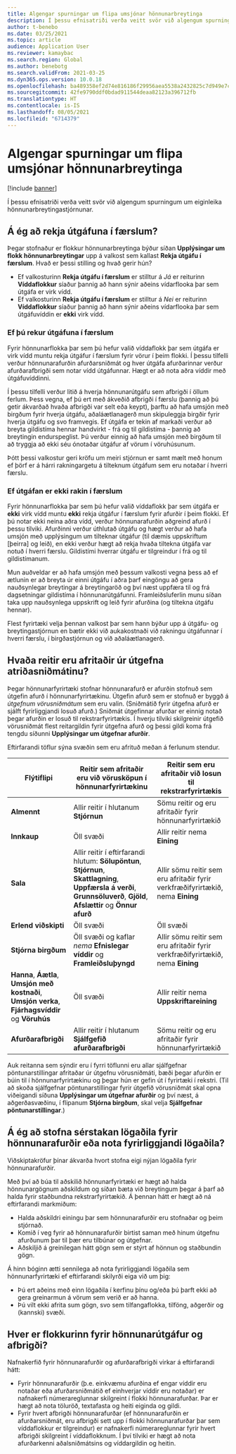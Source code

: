 ```yaml
---
title: Algengar spurningar um flipa umsjónar hönnunarbreytinga
description: Í þessu efnisatriði verða veitt svör við algengum spurningum um eiginleika hönnunarbreytingastjórnunar.
author: t-benebo
ms.date: 03/25/2021
ms.topic: article
audience: Application User
ms.reviewer: kamaybac
ms.search.region: Global
ms.author: benebotg
ms.search.validFrom: 2021-03-25
ms.dyn365.ops.version: 10.0.18
ms.openlocfilehash: ba489358ef2d74e816186f29956aea5538a2432825c7d949e7c9cc23d947b997
ms.sourcegitcommit: 42fe9790ddf0bdad911544deaa82123a396712fb
ms.translationtype: HT
ms.contentlocale: is-IS
ms.lasthandoff: 08/05/2021
ms.locfileid: "6714379"
---
```

# <a name="engineering-change-management-faq"></a>Algengar spurningar um flipa umsjónar hönnunarbreytinga

[!include [banner](../includes/banner.md)]

Í þessu efnisatriði verða veitt svör við algengum spurningum um eiginleika hönnunarbreytingastjórnunar.

## <a name="should-i-track-the-version-in-transactions"></a>Á ég að rekja útgáfuna í færslum?

Þegar stofnaður er flokkur hönnunarbreytinga býður síðan **Upplýsingar um flokk hönnunarbreytingar** upp á valkost sem kallast **Rekja útgáfu í færslum**. Hvað er þessi stilling og hvað gerir hún?

- Ef valkosturinn **Rekja útgáfu í færslum** er stilltur á *Já* er reiturinn **Víddaflokkur** síaður þannig að hann sýnir aðeins vídarflooka þar sem útgáfa er virk vídd.
- Ef valkosturinn **Rekja útgáfu í færslum** er stilltur á *Nei* er reiturinn **Víddaflokkur** síaður þannig að hann sýnir aðeins vídarflooka þar sem útgáfuvíddin er **ekki** virk vídd.

### <a name="if-you-track-the-version-in-transactions"></a>Ef þú rekur útgáfuna í færslum

Fyrir hönnunarflokka þar sem þú hefur valið víddaflokk þar sem útgáfa er virk vídd muntu rekja útgáfur í færslum fyrir vörur í þeim flokki. Í þessu tilfelli verður hönnunarafurðin afurðarsniðmát og hver útgáfa afurðarinnar verður afurðarafbrigði sem notar vídd útgáfunnar. Hægt er að nota aðra víddir með útgáfuvíddinni.

Í þessu tilfelli verður litið á hverja hönnunarútgáfu sem afbrigði í öllum ferlum. Þess vegna, ef þú ert með ákveðið afbrigði í færslu (þannig að þú getir ákvarðað hvaða afbrigði var selt eða keypt), þarftu að hafa umsjón með birgðum fyrir hverja útgáfu, aðaláætlanagerð mun skipuleggja birgðir fyrir hverja útgáfu og svo framvegis. Ef útgáfa er tekin af markaði verður að breyta gildistíma hennar handvirkt - frá og til gildistíma - þannig að breytingin endurspeglist. Þú verður einnig að hafa umsjón með birgðum til að tryggja að ekki séu ónotaðar útgáfur af vörum í vöruhúsunum.

Þótt þessi valkostur geri kröfu um meiri stjórnun er samt mælt með honum ef þörf er á hárri rakningargetu á tilteknum útgáfum sem eru notaðar í hverri færslu.

### <a name="if-you-dont-track-the-version-in-transactions"></a>Ef útgáfan er ekki rakin í færslum

Fyrir hönnunarflokka þar sem þú hefur valið víddaflokk þar sem útgáfa er **ekki** virk vídd muntu **ekki** rekja útgáfur í færslum fyrir afurðir í þeim flokki. Ef þú notar ekki neina aðra vídd, verður hönnunarafurðin aðgreind afurð í þessu tilviki. Afurðinni verður úthlutað útgáfu og hægt verður að hafa umsjón með upplýsingum um tilteknar útgáfur (til dæmis uppskriftum \[þeirra] og leið), en ekki verður hægt að rekja hvaða tiltekna útgáfa var notuð í hverri færslu. Gildistími hverrar útgáfu er tilgreindur í frá og til gildistímanum.

Mun auðveldar er að hafa umsjón með þessum valkosti vegna þess að ef ætlunin er að breyta úr einni útgáfu í aðra þarf eingöngu að gera nauðsynlegar breytingar á breytingaröð og því næst uppfæra til og frá dagsetningar gildistíma í hönnunarútgáfunni. Framleiðsluferlin munu síðan taka upp nauðsynlega uppskrift og leið fyrir afurðina (og tiltekna útgáfu hennar).

Flest fyrirtæki velja þennan valkost þar sem hann býður upp á útgáfu- og breytingastjórnun en bætir ekki við aukakostnaði við rakningu útgáfunnar í hverri færslu, í birgðastjórnun og við aðaláætlanagerð.

## <a name="which-fields-are-copied-from-the-released-item-template"></a>Hvaða reitir eru afritaðir úr útgefna atriðasniðmátinu?

Þegar hönnunarfyrirtæki stofnar hönnunarafurð er afurðin stofnuð sem útgefin afurð í hönnunarfyrirtækinu. Útgefin afurð sem er stofnuð er byggð á *útgefnum vörusniðmátum* sem eru valin. (Sniðmátið fyrir útgefna afurð er sjálft fyrirliggjandi losuð afurð.) Sniðmát útgefinnar afurðar er einnig notað þegar afurðin er losuð til rekstrarfyrirtækis. Í hverju tilviki skilgreinir útgefið vörusniðmát flest reitargildin fyrir útgefna afurð og þessi gildi koma frá tengdu síðunni **Upplýsingar um útgefnar afurðir**.

Eftirfarandi töflur sýna svæðin sem eru afrituð meðan á ferlunum stendur.

| Flýtiflipi | Reitir sem afritaðir eru við vörusköpun í hönnunarfyrirtækinu | Reitir sem eru afritaðir við losun til rekstrarfyrirtækis |
|---|---|---|
| **Almennt** | Allir reitir í hlutanum **Stjórnun** | Sömu reitir og eru afritaðir fyrir hönnunarfyrirtækið |
| **Innkaup** | Öll svæði | Allir reitir nema **Eining** |
| **Sala** | Allir reitir í eftirfarandi hlutum: **Sölupöntun**, **Stjórnun**, **Skattlagning**, **Uppfærsla á verði**, **Grunnsöluverð**, **Gjöld**, **Afslættir** og **Önnur afurð** | Allir sömu reitir sem eru afritaðir fyrir verkfræðifyrirtækið, nema **Eining** |
| **Erlend viðskipti** | Öll svæði | Öll svæði |
| **Stjórna birgðum** | Öll svæði og kaflar *nema* **Efnislegar víddir** og **Framleiðsluþyngd** | Allir sömu reitir sem eru afritaðir fyrir verkfræðifyrirtækið, nema **Eining** |
| **Hanna**, **Áætla**, **Umsjón með kostnaði**, **Umsjón verka**, **Fjárhagsvíddir** og **Vöruhús** | Öll svæði | Allir reitir nema **Uppskriftareining** |
| **Afurðarafbrigði** | Allir reitir í hlutanum **Sjálfgefið afurðarafbrigði** | Sömu reitir og eru afritaðir fyrir hönnunarfyrirtækið |

Auk reitanna sem sýndir eru í fyrri töflunni eru allar sjálfgefnar pöntunarstillingar afritaðar úr útgefnu vörusniðmáti, bæði þegar afurðin er búin til í hönnunarfyrirtækinu og þegar hún er gefin út í fyrirtæki í rekstri. (Til að skoða sjálfgefnar pöntunarstillingar fyrir útgefið vörusniðmát skal opna viðeigandi síðuna **Upplýsingar um útgefnar afurðir** og því næst, á aðgerðasvæðinu, í flipanum **Stjórna birgðum**, skal velja **Sjálfgefnar pöntunarstillingar**.)

## <a name="should-i-create-a-separate-legal-entity-for-engineering-products-or-use-an-existing-legal-entity"></a>Á ég að stofna sérstakan lögaðila fyrir hönnunarafurðir eða nota fyrirliggjandi lögaðila?

Viðskiptakröfur þínar ákvarða hvort stofna eigi nýjan lögaðila fyrir hönnunarafurðir.

Með því að búa til aðskilið hönnunarfyrirtæki er hægt að halda hönnunargögnum aðskildum og síðan bæta við breytingum þegar á þarf að halda fyrir staðbundna rekstrarfyrirtækið. Á þennan hátt er hægt að ná eftirfarandi markmiðum:

- Halda aðskildri einingu þar sem hönnunarafurðir eru stofnaðar og þeim stjórnað.
- Komið í veg fyrir að hönnunarafurðir birtist saman með hinum útgefnu afurðunum þar til þær eru tilbúnar og útgefnar.
- Aðskiljið á greinilegan hátt gögn sem er stýrt af hönnun og staðbundin gögn.

Á hinn bóginn ætti sennilega að nota fyrirliggjandi lögaðila sem hönnunarfyrirtæki ef eftirfarandi skilyrði eiga við um þig:

- Þú ert aðeins með einn lögaðila í kerfinu þínu og/eða þú þarft ekki að gera greinarmun á vörum sem verið er að hanna.
- Þú vilt ekki afrita sum gögn, svo sem tilfangaflokka, tilföng, aðgerðir og (kannski) svæði.

## <a name="what-is-the-nomenclature-for-engineering-versions-and-variants"></a>Hver er flokkurinn fyrir hönnunarútgáfur og afbrigði?

Nafnakerfið fyrir hönnunarafurðir og afurðarafbrigði virkar á eftirfarandi hátt:

- Fyrir hönnunarafurðir (þ.e. einkvæmu afurðina ef engar víddir eru notaðar eða afurðarsniðmátið ef einhverjar víddir eru notaðar) er nafnakerfi númerareglunnar skilgreint í flokki hönnunarafurðar. Þar er hægt að nota töluröð, textafasta og heiti eiginda og gildi.
- Fyrir hvert afbrigði hönnunarafurðar (ef hönnunarafurðin er afurðarsniðmát, eru afbrigði sett upp í flokki hönnunarafurðar þar sem víddaflokkur er tilgreindur) er nafnakerfi númerareglunnar fyrir hvert afbrigði skilgreint í víddaflokknum. Í því tilviki er hægt að nota afurðarkenni aðalsniðmátsins og víddargildin og heitin.
